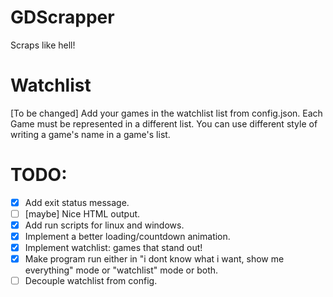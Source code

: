 # GDScrapper
Scraps like hell!

# Watchlist
[To be changed] Add your games in the watchlist list from config.json. Each Game must be represented in a different list. You can use different style of writing a game's name in a game's list.

# TODO:

- [x] Add exit status message.
- [ ] [maybe] Nice HTML output.
- [x] Add run scripts for linux and windows.
- [x] Implement a better loading/countdown animation.
- [x] Implement watchlist: games that stand out!
- [x] Make program run either in "i dont know what i want, show me everything" mode or "watchlist" mode or both.
- [ ] Decouple watchlist from config.